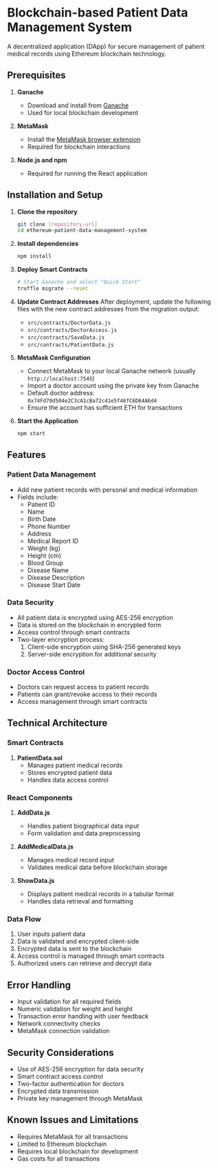 # Blockchain-based Patient Data Management System

A decentralized application (DApp) for secure management of patient medical records using Ethereum blockchain technology.


## Prerequisites

1. **Ganache**
   - Download and install from [Ganache](https://trufflesuite.com/ganache/)
   - Used for local blockchain development

2. **MetaMask**
   - Install the [MetaMask browser extension](https://metamask.io/)
   - Required for blockchain interactions

3. **Node.js and npm**
   - Required for running the React application

## Installation and Setup

1. **Clone the repository**
   ```bash
   git clone [repository-url]
   cd ethereum-patient-data-management-system
   ```

2. **Install dependencies**
   ```bash
   npm install
   ```

3. **Deploy Smart Contracts**
   ```bash
   # Start Ganache and select "Quick Start"
   truffle migrate --reset
   ```

4. **Update Contract Addresses**
   After deployment, update the following files with the new contract addresses from the migration output:
   - `src/contracts/DoctorData.js`
   - `src/contracts/DoctorAccess.js`
   - `src/contracts/SaveData.js`
   - `src/contracts/PatientData.js`

5. **MetaMask Configuration**
   - Connect MetaMask to your local Ganache network (usually `http://localhost:7545`)
   - Import a doctor account using the private key from Ganache
   - Default doctor address: `0x74Fd70d504e2C3cA1cBa72c41e5f46fC6D64A6d4`
   - Ensure the account has sufficient ETH for transactions

6. **Start the Application**
   ```bash
   npm start
   ```

## Features

### Patient Data Management
- Add new patient records with personal and medical information
- Fields include:
  - Patient ID
  - Name
  - Birth Date
  - Phone Number
  - Address
  - Medical Report ID
  - Weight (kg)
  - Height (cm)
  - Blood Group
  - Disease Name
  - Disease Description
  - Disease Start Date

### Data Security
- All patient data is encrypted using AES-256 encryption
- Data is stored on the blockchain in encrypted form
- Access control through smart contracts
- Two-layer encryption process:
  1. Client-side encryption using SHA-256 generated keys
  2. Server-side encryption for additional security

### Doctor Access Control
- Doctors can request access to patient records
- Patients can grant/revoke access to their records
- Access management through smart contracts

## Technical Architecture

### Smart Contracts
1. **PatientData.sol**
   - Manages patient medical records
   - Stores encrypted patient data
   - Handles data access control

### React Components
1. **AddData.js**
   - Handles patient biographical data input
   - Form validation and data preprocessing

2. **AddMedicalData.js**
   - Manages medical record input
   - Validates medical data before blockchain storage

3. **ShowData.js**
   - Displays patient medical records in a tabular format
   - Handles data retrieval and formatting

### Data Flow
1. User inputs patient data
2. Data is validated and encrypted client-side
3. Encrypted data is sent to the blockchain
4. Access control is managed through smart contracts
5. Authorized users can retrieve and decrypt data

## Error Handling
- Input validation for all required fields
- Numeric validation for weight and height
- Transaction error handling with user feedback
- Network connectivity checks
- MetaMask connection validation

## Security Considerations
- Use of AES-256 encryption for data security
- Smart contract access control
- Two-factor authentication for doctors
- Encrypted data transmission
- Private key management through MetaMask

## Known Issues and Limitations
- Requires MetaMask for all transactions
- Limited to Ethereum blockchain
- Requires local blockchain for development
- Gas costs for all transactions


